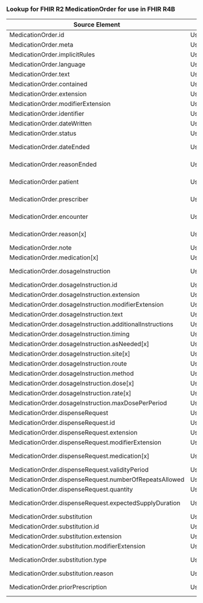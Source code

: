 ### Lookup for FHIR R2 MedicationOrder for use in FHIR R4B

| Source Element | Usage | Target |
| -------------- | ----- | ------ |
| MedicationOrder.id | UseElementRenamed | MedicationRequest.id |
| MedicationOrder.meta | UseElementRenamed | MedicationRequest.meta |
| MedicationOrder.implicitRules | UseElementRenamed | MedicationRequest.implicitRules |
| MedicationOrder.language | UseElementRenamed | MedicationRequest.language |
| MedicationOrder.text | UseElementRenamed | MedicationRequest.text |
| MedicationOrder.contained | UseElementRenamed | MedicationRequest.contained |
| MedicationOrder.extension | UseElementRenamed | MedicationRequest.extension |
| MedicationOrder.modifierExtension | UseElementRenamed | MedicationRequest.modifierExtension |
| MedicationOrder.identifier | UseElementRenamed | MedicationRequest.identifier |
| MedicationOrder.dateWritten | UseElementRenamed | MedicationRequest.authoredOn |
| MedicationOrder.status | UseElementRenamed | MedicationRequest.status |
| MedicationOrder.dateEnded | UseExtension | http://hl7.org/fhir/1.0/StructureDefinition/extension-MedicationOrder.dateEnded |
| MedicationOrder.reasonEnded | UseExtension | http://hl7.org/fhir/1.0/StructureDefinition/extension-MedicationOrder.reasonEnded |
| MedicationOrder.patient | UseExtension | http://hl7.org/fhir/1.0/StructureDefinition/extension-MedicationOrder.patient |
| MedicationOrder.prescriber | UseExtension | http://hl7.org/fhir/1.0/StructureDefinition/extension-MedicationOrder.prescriber |
| MedicationOrder.encounter | UseExtension | http://hl7.org/fhir/1.0/StructureDefinition/extension-MedicationOrder.encounter |
| MedicationOrder.reason[x] | UseExtension | http://hl7.org/fhir/1.0/StructureDefinition/extension-MedicationOrder.reason |
| MedicationOrder.note | UseElementRenamed | MedicationRequest.note |
| MedicationOrder.medication[x] | UseElementRenamed | MedicationRequest.medication[x] |
| MedicationOrder.dosageInstruction | UseExtension | http://hl7.org/fhir/1.0/StructureDefinition/extension-MedicationOrder.dosageInstruction |
| MedicationOrder.dosageInstruction.id | UseExtensionFromAncestor | - |
| MedicationOrder.dosageInstruction.extension | UseExtensionFromAncestor | - |
| MedicationOrder.dosageInstruction.modifierExtension | UseExtensionFromAncestor | - |
| MedicationOrder.dosageInstruction.text | UseExtensionFromAncestor | - |
| MedicationOrder.dosageInstruction.additionalInstructions | UseExtensionFromAncestor | - |
| MedicationOrder.dosageInstruction.timing | UseExtensionFromAncestor | - |
| MedicationOrder.dosageInstruction.asNeeded[x] | UseExtensionFromAncestor | - |
| MedicationOrder.dosageInstruction.site[x] | UseExtensionFromAncestor | - |
| MedicationOrder.dosageInstruction.route | UseExtensionFromAncestor | - |
| MedicationOrder.dosageInstruction.method | UseExtensionFromAncestor | - |
| MedicationOrder.dosageInstruction.dose[x] | UseExtensionFromAncestor | - |
| MedicationOrder.dosageInstruction.rate[x] | UseExtensionFromAncestor | - |
| MedicationOrder.dosageInstruction.maxDosePerPeriod | UseExtensionFromAncestor | - |
| MedicationOrder.dispenseRequest | UseElementRenamed | MedicationRequest.dispenseRequest |
| MedicationOrder.dispenseRequest.id | UseElementRenamed | MedicationRequest.dispenseRequest.id |
| MedicationOrder.dispenseRequest.extension | UseElementRenamed | MedicationRequest.dispenseRequest.extension |
| MedicationOrder.dispenseRequest.modifierExtension | UseElementRenamed | MedicationRequest.dispenseRequest.modifierExtension |
| MedicationOrder.dispenseRequest.medication[x] | UseExtension | http://hl7.org/fhir/1.0/StructureDefinition/extension-MedicationOrder.dispenseRequest.medication |
| MedicationOrder.dispenseRequest.validityPeriod | UseElementRenamed | MedicationRequest.dispenseRequest.validityPeriod |
| MedicationOrder.dispenseRequest.numberOfRepeatsAllowed | UseElementRenamed | MedicationRequest.dispenseRequest.numberOfRepeatsAllowed |
| MedicationOrder.dispenseRequest.quantity | UseElementRenamed | MedicationRequest.dispenseRequest.quantity |
| MedicationOrder.dispenseRequest.expectedSupplyDuration | UseExtension | http://hl7.org/fhir/1.0/StructureDefinition/extension-MedicationOrder.dispenseRequest.expectedSupplyDuration |
| MedicationOrder.substitution | UseElementRenamed | MedicationRequest.substitution |
| MedicationOrder.substitution.id | UseElementRenamed | MedicationRequest.substitution.id |
| MedicationOrder.substitution.extension | UseElementRenamed | MedicationRequest.substitution.extension |
| MedicationOrder.substitution.modifierExtension | UseElementRenamed | MedicationRequest.substitution.modifierExtension |
| MedicationOrder.substitution.type | UseExtension | http://hl7.org/fhir/1.0/StructureDefinition/extension-MedicationOrder.substitution.type |
| MedicationOrder.substitution.reason | UseElementRenamed | MedicationRequest.substitution.reason |
| MedicationOrder.priorPrescription | UseExtension | http://hl7.org/fhir/1.0/StructureDefinition/extension-MedicationOrder.priorPrescription |
